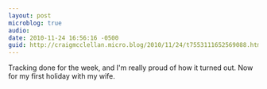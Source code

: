 ```yaml
---
layout: post
microblog: true
audio: 
date: 2010-11-24 16:56:16 -0500
guid: http://craigmcclellan.micro.blog/2010/11/24/t7553111652569088.html
---
```

Tracking done for the week, and I'm really proud of how it turned out. Now for my first holiday with my wife.
